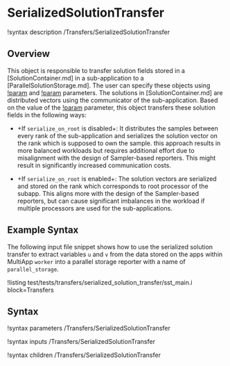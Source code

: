# SerializedSolutionTransfer

!syntax description /Transfers/SerializedSolutionTransfer

## Overview

This object is responsible to transfer solution fields stored in a [SolutionContainer.md] in
a sub-application to a [ParallelSolutionStorage.md]. The user can specify these objects using
[!param](/Transfers/SerializedSolutionTransfer/parallel_storage) and [!param](/Transfers/SerializedSolutionTransfer/solution_container)
parameters. The solutions in [SolutionContainer.md] are distributed vectors
using the communicator of the sub-application. Based on the value of the [!param](/Transfers/SerializedSolutionTransfer/serialize_on_root) parameter, this object transfers these solution fields in the following ways:

- +If `serialize_on_root` is disabled+: It distributes the samples between every rank of the sub-application
  and serializes the solution vector on the rank which is supposed to own the sample. this approach results in more balanced
  workloads but requires additional effort due to misalignment with the design of Sampler-based reporters. This might result in significantly increased communication costs.

- +If `serialize_on_root` is enabled+: The solution vectors are serialized and stored on the rank which
  corresponds to root processor of the subapp. This aligns more with the design of the Sampler-based
  reporters, but can cause significant imbalances in the workload if multiple processors are used for the
  sub-applications.

## Example Syntax

The following input file snippet shows how to use the serialized solution transfer to
extract variables `u` and `v` from the data stored on the apps within MultiApp `worker` into a
parallel storage reporter with a name of `parallel_storage`.

!listing test/tests/transfers/serialized_solution_transfer/sst_main.i block=Transfers

## Syntax

!syntax parameters /Transfers/SerializedSolutionTransfer

!syntax inputs /Transfers/SerializedSolutionTransfer

!syntax children /Transfers/SerializedSolutionTransfer
